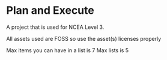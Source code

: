 # Plan and Execute

A project that is used for NCEA Level 3.

All assets used are FOSS so use the asset(s) licenses properly

Max items you can have in a list is 7 
Max lists is 5